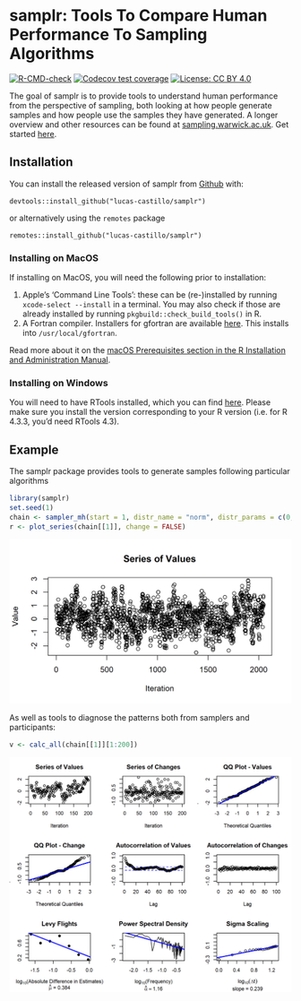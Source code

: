 
<!-- README.md is generated from README.Rmd. Please edit that file -->

# samplr: Tools To Compare Human Performance To Sampling Algorithms

<!-- badges: start -->

[![R-CMD-check](https://github.com/lucas-castillo/samplr/workflows/R-CMD-check/badge.svg)](https://github.com/lucas-castillo/samplr/actions)
[![Codecov test
coverage](https://codecov.io/gh/lucas-castillo/samplr/branch/main/graph/badge.svg)](https://app.codecov.io/gh/lucas-castillo/samplr?branch=main)
[![License: CC BY
4.0](https://img.shields.io/badge/License-CC_BY_4.0-lightgrey.svg)](https://creativecommons.org/licenses/by/4.0/)
<!-- badges: end -->

The goal of samplr is to provide tools to understand human performance
from the perspective of sampling, both looking at how people generate
samples and how people use the samples they have generated. A longer
overview and other resources can be found at
[sampling.warwick.ac.uk](sampling.warwick.ac.uk). Get started
[here](vignettes/how-to-sample.html).

## Installation

You can install the released version of samplr from
[Github](https://github.com/lucas-castillo/samplr) with:

    devtools::install_github("lucas-castillo/samplr")

or alternatively using the `remotes` package

    remotes::install_github("lucas-castillo/samplr")

### Installing on MacOS

If installing on MacOS, you will need the following prior to
installation:

1.  Apple’s ‘Command Line Tools’: these can be (re-)installed by running
    `xcode-select --install` in a terminal. You may also check if those
    are already installed by running `pkgbuild::check_build_tools()` in
    R.
2.  A Fortran compiler. Installers for gfortran are available
    [here](https://github.com/fxcoudert/gfortran-for-macOS/releases/).
    This installs into `/usr/local/gfortran`.

Read more about it on the [macOS Prerequisites section in the R
Installation and Administration
Manual](https://cran.r-project.org/doc/manuals/r-release/R-admin.html#Prerequisites).

### Installing on Windows

You will need to have RTools installed, which you can find
[here](https://cran.r-project.org/bin/windows/Rtools/). Please make sure
you install the version corresponding to your R version (i.e. for R
4.3.3, you’d need RTools 4.3).

## Example

The samplr package provides tools to generate samples following
particular algorithms

``` r
library(samplr)
set.seed(1)
chain <- sampler_mh(start = 1, distr_name = "norm", distr_params = c(0,1), sigma_prop = diag(1) * .5, iterations = 2048)
r <- plot_series(chain[[1]], change = FALSE)
```

![](man/figures/README-unnamed-chunk-2-1.png)<!-- -->

As well as tools to diagnose the patterns both from samplers and
participants:

``` r
v <- calc_all(chain[[1]][1:200])
```

![](man/figures/README-unnamed-chunk-3-1.png)<!-- -->
<!-- TODO: add plot_series(chain[[1]]) again -->

